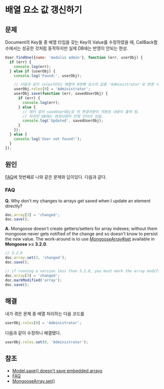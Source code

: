 # 배열 요소 값 갱신하기

## 문제

Document의 Key들 중 배열 타입을 갖는 Key의 Value를 수정하였을 때, CallBack함수에서는 성공한 것처럼 동작하지만 실제 DB에는 반영이 안되는 현상.

```javascript
User.findOne({name: 'modulus admin'}, function (err, userObj) {
  if (err) {
    console.log(err);
  } else if (userObj) {
    console.log('Found:', userObj);

    // 다음과 같이 roles이라는 배열의 0번쨰 요소의 값을 'Administrator'로 변경 시도.
    userObj.roles[0] = 'Administrator';
    userObj.save(function (err, savedUserObj) {
      if (err) {
        console.log(err);
      } else {
        // 에러 없이 saveUserObj로 위 변경사항이 적용된 내용이 출력 됨.
        // 하지만 DB에는 변경사항이 반영 안되어 있음.
        console.log('Updated', savedUserObj);
      }
    });
  } else {
    console.log('User not found!');
  }
});
```

## 원인

[FAQ](http://mongoosejs.com/docs/faq.html)에 첫번째로 나와 같은 문제와 답이있다. 다음과 같다.

### FAQ

**Q.** Why don't my changes to arrays get saved when I update an element directly?

```javascript
doc.array[3] = 'changed';
doc.save();
```
**A.** Mongoose doesn't create getters/setters for array indexes; without them mongoose never gets notified of the change and so doesn't know to persist the new value. The work-around is to use [MongooseArray#set](http://mongoosejs.com/docs/api.html#types_array_MongooseArray.set) available in **Mongoose >= 3.2.0**.
```javascript
// 3.2.0
doc.array.set(3, 'changed');
doc.save();

// if running a version less than 3.2.0, you must mark the array modified before saving.
doc.array[3] = 'changed';
doc.markModified('array');
doc.save();
```

## 해결

내가 겪은 문제 중 배열 처리하는 다음 코드를

```javascript
userObj.roles[0] = 'Administrator';
```

다음과 같이 수정하니 해결됐다.
```javascript
userObj.roles.set(0, 'Administrator');
```
## 참조

* [Model.save() doesn't save embedded arrays](https://github.com/Automattic/mongoose/issues/1204)
* [FAQ](http://mongoosejs.com/docs/faq.html)
* [MongooseArray.set()](http://mongoosejs.com/docs/api.html#types_array_MongooseArray.set)
